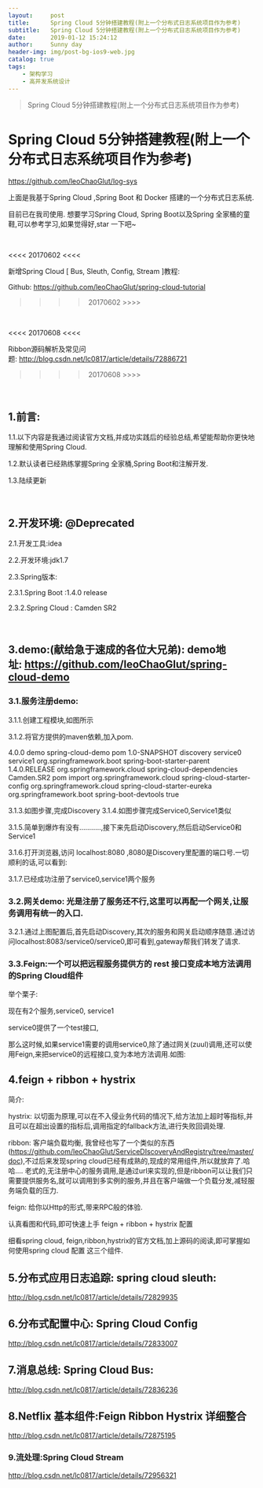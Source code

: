 ```yaml
---
layout:     post
title:      Spring Cloud 5分钟搭建教程(附上一个分布式日志系统项目作为参考)
subtitle:   Spring Cloud 5分钟搭建教程(附上一个分布式日志系统项目作为参考)
date:       2019-01-12 15:24:12
author:     Sunny day
header-img: img/post-bg-ios9-web.jpg
catalog: true
tags:
    - 架构学习
    - 高并发系统设计
---
```


>Spring Cloud 5分钟搭建教程(附上一个分布式日志系统项目作为参考)

# Spring Cloud 5分钟搭建教程(附上一个分布式日志系统项目作为参考)


https://github.com/leoChaoGlut/log-sys

上面是我基于Spring Cloud ,Spring Boot 和 Docker 搭建的一个分布式日志系统.

目前已在我司使用. 想要学习Spring Cloud, Spring Boot以及Spring 全家桶的童鞋,可以参考学习,如果觉得好,star 一下吧~

 

<<<< 20170602 <<<< 

新增Spring Cloud [ Bus, Sleuth, Config, Stream ]教程:

Github: https://github.com/leoChaoGlut/spring-cloud-tutorial

>>>> 20170602 >>>> 

 

<<<< 20170608 <<<< 

Ribbon源码解析及常见问题: http://blog.csdn.net/lc0817/article/details/72886721

>>>> 20170608 >>>> 

 

## 1.前言:

1.1.以下内容是我通过阅读官方文档,并成功实践后的经验总结,希望能帮助你更快地理解和使用Spring Cloud. 

1.2.默认读者已经熟练掌握Spring 全家桶,Spring Boot和注解开发.

1.3.陆续更新

 

## 2.开发环境: @Deprecated

2.1.开发工具:idea

2.2.开发环境:jdk1.7

2.3.Spring版本:

2.3.1.Spring Boot :1.4.0 release

2.3.2.Spring Cloud : Camden SR2

 

## 3.demo:(献给急于速成的各位大兄弟): demo地址: https://github.com/leoChaoGlut/spring-cloud-demo

### 3.1.服务注册demo:

3.1.1.创建工程模块,如图所示

3.1.2.将官方提供的maven依赖,加入pom.
<?xml version="1.0" encoding="UTF-8"?> <project xmlns="http://maven.apache.org/POM/4.0.0" xmlns:xsi="http://www.w3.org/2001/XMLSchema-instance" xsi:schemaLocation="http://maven.apache.org/POM/4.0.0 http://maven.apache.org/xsd/maven-4.0.0.xsd"> <modelVersion>4.0.0</modelVersion> <groupId>demo</groupId> <artifactId>spring-cloud-demo</artifactId> <packaging>pom</packaging> <version>1.0-SNAPSHOT</version> <modules> <module>discovery</module> <module>service0</module> <module>service1</module> </modules> <!--以下dependency来自官方--> <parent> <groupId>org.springframework.boot</groupId> <artifactId>spring-boot-starter-parent</artifactId> <version>1.4.0.RELEASE</version> </parent> <dependencyManagement> <dependencies> <dependency> <groupId>org.springframework.cloud</groupId> <artifactId>spring-cloud-dependencies</artifactId> <version>Camden.SR2</version> <type>pom</type> <scope>import</scope> </dependency> </dependencies> </dependencyManagement> <dependencies> <dependency> <groupId>org.springframework.cloud</groupId> <artifactId>spring-cloud-starter-config</artifactId> </dependency> <dependency> <groupId>org.springframework.cloud</groupId> <artifactId>spring-cloud-starter-eureka</artifactId> </dependency> <dependency> <groupId>org.springframework.boot</groupId> <artifactId>spring-boot-devtools</artifactId> <optional>true</optional> </dependency> </dependencies> </project>

3.1.3.如图步骤,完成Discovery
3.1.4.如图步骤完成Service0,Service1类似

3.1.5.简单到爆炸有没有...........,接下来先启动Discovery,然后启动Service0和Service1

3.1.6.打开浏览器,访问 localhost:8080 ,8080是Discovery里配置的端口号.一切顺利的话,可以看到:

3.1.7.已经成功注册了service0,service1两个服务

### 3.2.网关demo: 光是注册了服务还不行,这里可以再配一个网关,让服务调用有统一的入口. 

3.2.1.通过上图配置后,首先启动Discovery,其次的服务和网关启动顺序随意.通过访问localhost:8083/service0/service0,即可看到,gateway帮我们转发了请求.

### 3.3.Feign:一个可以把远程服务提供方的 rest 接口变成本地方法调用的Spring Cloud组件

举个栗子:

现在有2个服务,service0, service1

service0提供了一个test接口,

那么这时候,如果service1需要的调用service0,除了通过网关(zuul)调用,还可以使用Feign,来把service0的远程接口,变为本地方法调用.如图:

## 4.feign + ribbon + hystrix

简介:

hystrix: 以切面为原理,可以在不入侵业务代码的情况下,给方法加上超时等指标,并且可以在超出设置的指标后,调用指定的fallback方法,进行失败回调处理.

ribbon: 客户端负载均衡, 我曾经也写了一个类似的东西(https://github.com/leoChaoGlut/ServiceDIscoveryAndRegistry/tree/master/doc),不过后来发现spring cloud已经有成熟的,现成的常用组件,所以就放弃了.哈哈.... 老式的,无注册中心的服务调用,是通过url来实现的,但是ribbon可以让我们只需要提供服务名,就可以调用到多实例的服务,并且在客户端做一个负载分发,减轻服务端负载的压力.

feign: 给你以Http的形式,带来RPC般的体验.

认真看图和代码,即可快速上手 feign + ribbon + hystrix 配置

细看spring cloud, feign,ribbon,hystrix的官方文档,加上源码的阅读,即可掌握如何使用spring cloud 配置 这三个组件.

## 5.分布式应用日志追踪: spring cloud sleuth:

http://blog.csdn.net/lc0817/article/details/72829935

## 6.分布式配置中心: Spring Cloud Config

http://blog.csdn.net/lc0817/article/details/72833007

## 7.消息总线: Spring Cloud Bus:

http://blog.csdn.net/lc0817/article/details/72836236

## 8.Netflix 基本组件:Feign Ribbon Hystrix 详细整合

http://blog.csdn.net/lc0817/article/details/72875195

### 9.流处理:Spring Cloud Stream

http://blog.csdn.net/lc0817/article/details/72956321
 

